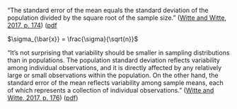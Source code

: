 “The standard error of the mean equals the standard deviation of the population divided by the square root of the sample size.” ([Witte and Witte, 2017, p. 174](zotero://select/library/items/ZCQCSGM8)) ([pdf](zotero://open-pdf/library/items/4S8NXKZ6?page=192&annotation=D2UBCKVJ)

$\sigma_{\bar{x}} = \frac{\sigma}{\sqrt{n}}$

“It’s not surprising that variability should be smaller in sampling distributions than in populations. The population standard deviation reflects variability among individual observations, and it is directly affected by any relatively large or small observations within the population. On the other hand, the standard error of the mean reflects variability among sample means, each of which represents a collection of individual observations.” ([Witte and Witte, 2017, p. 176](zotero://select/library/items/ZCQCSGM8)) ([pdf](zotero://open-pdf/library/items/4S8NXKZ6?page=194&annotation=WW8BZZKF))